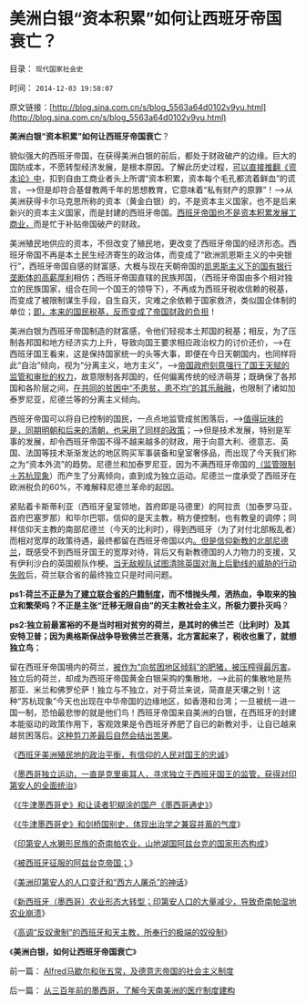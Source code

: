 # 美洲白银“资本积累”如何让西班牙帝国衰亡？

目录： `现代国家社会史` 

时间： `2014-12-03 19:58:07` 

原文链接：[http://blog.sina.com.cn/s/blog_5563a64d0102v9yu.html](http://blog.sina.com.cn/s/blog_5563a64d0102v9yu.html)

**美洲白银“资本积累”如何让西班牙帝国衰亡**？

貌似强大的西班牙帝国，在获得美洲白银的前后，都处于财政破产的边缘。巨大的国防成本，不愿转型经济发展，是根本原因。了解此历史过程，[可以直接推翻《资本论》中](../../../2011/8/18/欧洲资本主义没有从美洲“资本积累”.md)，扣到自由工商业者头上所谓“资本积累，资本每个毛孔都流着鲜血”的谎言，——>但是却符合基督教两千年的思想教育，它意味着“私有财产的原罪”！——>从美洲获得卡尔马克思所称的资本（黄金白银）的，不是资本主义国家，也不是后来新兴的资本主义国家，而是封建的西班牙帝国。[西班牙帝国也不是资本积累发展工商业，](../../../2010/10/30/工业革命是通货紧缩和市场扩大而不是资本积累.md)而是忙于补贴帝国破产的财政。

美洲殖民地供应的资本，不但改变了殖民地，更改变了西班牙帝国的经济形态。西班牙帝国不再是本土民生经济寄生的政治体，而变成了“欧洲凯恩斯主义的中央银行”，西班牙帝国自感的财富感，大概与现在天朝帝国的[凯恩斯主义下的国有银行垄断体的高薪厚利](../../../2012/10/15/改革能够成功的关键在于精兵简政.md)相仿；西班牙帝国直辖的民族邦国，（西班牙帝国由多个相对独立的民族国家，组合在同一个国王的领导下），不再成为西班牙税收信赖的税基，而变成了被限制谋生手段，自生自灭，灾难之余依赖于国家救济，类似国企体制的单位；[即，本来的国民税基，反而变成了帝国财政的负担](../../../2009/6/19/计划经济创造财富吗？.md)！

美洲白银为西班牙帝国制造的财富感，令他们轻视本土邦国的税基；相反，为了压制各邦国和地方经济实力上升，导致向国王要求相应政治权力的讨价还价，——>在西班牙国王看来，这是保持国家统一的头等大事，即便在今日天朝国内，也同样将此“自治”倾向，视为“分离主义，地方主义”，——>[帝国政府刻意强行了国王天赋的监管和审批的权力](../../../2011/5/24/殖民主义和资本积累，无助于欧洲资本主义.md)，故意限制各邦国的，任何偏离传统的经济萌芽；既确保了各邦国和各阶层之间，[在共同的贫困中“不患贫，患不均”的其乐融融](../../../2014/4/20/“人人平等”是基督教社会东传的病毒，以及平均主义的病灶.md)，也限制了诸如加泰罗尼亚，尼德兰等的分离主义倾向。

西班牙帝国可以将自已控制的国民，一点点地监管成贫困落后，——>[值得玩味的是，同期明朝和后来的清朝，也采用了同样的政策](../../../2010/8/27/明朝对华汉社会摧残远甚蒙古入侵.md)；——>但是技术发展，特别是军事的发展，却令西班牙帝国不得不越来越多的财政，用于向意大利、德意志、英国、法国等技术渐渐发达的地区购买军事装备和皇室奢侈品，而出现了今天我们称之为“资本外流”的趋势。尼德兰和加泰罗尼亚，因为不满西班牙帝国的[（监管限制＋苏杭现象](../../../2013/1/13/苏杭现象是伤害极少数地区居民的多数人暴政及真实的地区差距.md)）而产生了分离倾向，直到成为独立运动。尼德兰一度承受了西班牙在欧洲税负的60%，不难解释尼德兰革命的起因。

紧贴着卡斯蒂利亚（西班牙皇室领地，首府即是马德里）的阿拉贡（加泰罗马亚，首府巴塞罗那）和毕尔巴鄂，信仰的是天主教，稍方便控制，也有教皇的调停；同样信仰天主教的南部尼德兰（今天的比利时），得到西班牙（为了对付北部叛乱者）而相对宽厚的政策待遇，最终都留在西班牙帝国以内[。但是信仰新教的北部尼德兰](../../../2011/3/15/一帆风顺的荷兰资本主义进程.md)，既感受不到西班牙国王的宽厚对待，背后又有新教德国的人力物力的支援，又有伊利沙白的英国舰队作梗。[当无敌舰队试图清除英国对海上后勤线的威胁的行动失败](../../../2011/8/18/无敌舰队和小英王国的殖民地.md)后，荷兰联合省的最终独立只是时间问题。

**ps1:荷[兰不正是为了建立联合省的户籍制度](../../../2009/3/6/自由结社，社区自治和迁移自由.md)，而不惜抛头颅，洒热血，争取来的独立和繁荣吗？不正是主张“迁移无限自由”的天主教社会主义，所极力要扑灭吗**？

**ps2:独立前最富裕的不是当时相对贫穷的荷兰，是其时的佛兰芒（比利时）及其安特卫普；因为奥格斯保战争导致佛兰芒衰落，北方富起来了，税收也重了，就想独立鸟**；

留在西班牙帝国境内的荷兰，[被作为“向贫困地区倾斜”的肥猪，被压榨得最厉害](../../../2009/9/18/社会三权利益博羿的二对一组合.md)。独立后的荷兰，却成为西班牙帝国黄金白银采购的集散地，——>此前的集散地是热那亚、米兰和佛罗伦萨！独立与不独立，对于荷兰来说，简直是天壤之别！这种“苏杭现象”今天也出现在中华帝国的边缘地区，如香港和台湾；一旦被统一进一国一制，恐怕最悲惨的就是他们鸟！西班牙帝国来自美洲的白银，在西班牙的封建本能驱动的政策作用下，客观效果是令西班牙养肥了自已的新教对手，让自已越来越贫困落后。[这种剪刀差最后自然会结出苦果](../../../2014/1/14/研究“社会可持续性”的经济学，被剪刀差限定于“短缺原理”.md)。

《[西班牙美洲殖民地的政治平衡，有信仰的人民对国王的忠诚](../../../2014/11/24/西班牙美洲殖民地的政治平衡，有信仰的人民对国王的忠诚.md)》

《[墨西哥独立运动，一直是克里奥耳人，寻求独立于西班牙国王的监管，获得对印第安人的全面统治](../../../2014/11/25/波旁王朝国进民退制造分裂，教科书中“多洛雷斯的呼声”的误导.md)》

《[《牛津墨西哥史》和让读者犯糊涂的国产《墨西哥通史》](../../../2014/11/26/《牛津墨西哥史》和让读者犯糊涂的国产《墨西哥通史》.md)》

《[《牛津墨西哥史》和剑桥国别史，体现出治学之兼容并蓄的气度](../../../2014/11/27/《牛津墨西哥史》和剑桥国别史，西方治学者能够兼容并蓄.md)》

《[印第安人水獭形民族的奇南帕农业，山地湖国阿兹台克的国家形态构成](../../../2014/11/28/印第安人水獭形民族的奇南帕农业,山地水乡阿兹台克的国家形态.md)》

《[被西班牙征服的阿兹台克帝国；](../../../2014/11/29/被西班牙征服的阿兹台克帝国.md)》

《[美洲印第安人的人口变迁和“西方人屠杀”的神话](../../../2014/11/30/美洲印第安人的人口变迁和“西方人屠杀”的神话.md)》

《[新西班牙（墨西哥）农业形态大转型；印第安人口的大量减少，导致奇南帕湿地农业崩溃](../../../2014/12/1/新西班牙（墨西哥）农业形态大转型.md)》

《[高调“反奴隶制”的西班牙和天主教，所奉行的极端的奴役制](../../../2014/12/2/美洲印第安人和黑奴，各自的催命符.md)》

《**美洲白银，如何让西班牙帝国衰亡**》

前一篇： [Alfred马歇尔和张五常，及德意志帝国的社会主义制度](../../../2014/12/3/Alfred马歇尔和张五常，及德意志帝国的社会主义制度.md)

后一篇： [从三百年前的墨西哥，了解今天南美洲的医疗制度建构](../../../2014/12/2/从三百年前的墨西哥，了解今天南美洲的医疗制度建构.md)

